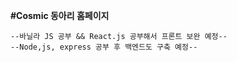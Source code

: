 <strong>#Cosmic 동아리 홈페이지</strong>

    --바닐라 JS 공부 && React.js 공부해서 프론트 보완 예정--
    --Node,js, express 공부 후 백엔드도 구축 예정-- 
    
  
    
